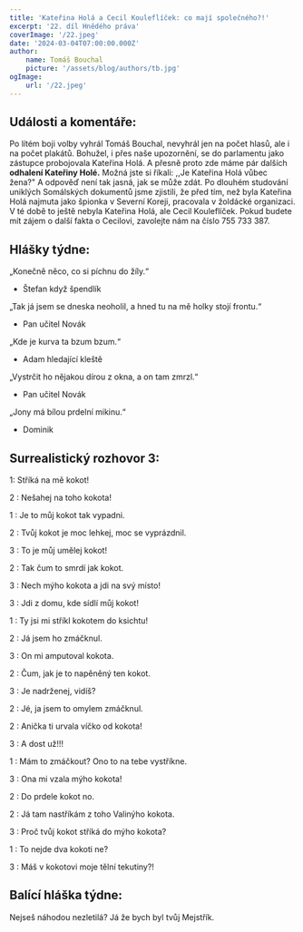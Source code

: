 ```yaml
---
title: 'Kateřina Holá a Cecil Kouleflíček: co mají společného?!'
excerpt: '22. díl Hnědého práva'
coverImage: '/22.jpeg'
date: '2024-03-04T07:00:00.000Z'
author:
    name: Tomáš Bouchal
    picture: '/assets/blog/authors/tb.jpg'
ogImage:
    url: '/22.jpeg'
---
```

## **Události a komentáře:**

Po lítém boji volby vyhrál Tomáš Bouchal, nevyhrál jen na počet hlasů, ale i
na počet plakátů. Bohužel, i přes naše upozornění, se do parlamentu jako
zástupce probojovala Kateřina Holá.
A přesně proto zde máme pár dalších **odhalení Kateřiny Holé.** Možná jste
si říkali: ,,Je Kateřina Holá vůbec žena?" A odpověď není tak jasná, jak se
může zdát. Po dlouhém studování uniklých Somálských dokumentů jsme
zjistili, že před tím, než byla Kateřina Holá najmuta jako špionka v Severní
Koreji, pracovala v žoldácké organizaci. V té době to ještě nebyla Kateřina
Holá, ale Cecil Kouleflíček.
Pokud budete mít zájem o další fakta o Cecilovi, zavolejte nám na číslo 755
733 387.

## **Hlášky týdne:**

„Konečně něco, co si píchnu do žíly.“

- Štefan když špendlík

„Tak já jsem se dneska neoholil, a hned tu na mě holky stojí frontu.“

- Pan učitel Novák

„Kde je kurva ta bzum bzum.“

- Adam hledající kleště

„Vystrčit ho nějakou dírou z okna, a on tam zmrzl.“

- Pan učitel Novák

„Jony má bílou prdelní mikinu.“

- Dominik


## **Surrealistický rozhovor 3:**

1: Stříká na mě kokot!

2 : Nešahej na toho kokota!

1 : Je to můj kokot tak vypadni.

2 : Tvůj kokot je moc lehkej, moc se vyprázdnil.

3 : To je můj umělej kokot!

2 : Tak čum to smrdí jak kokot.

3 : Nech mýho kokota a jdi na svý místo!

3 : Jdi z domu, kde sídlí můj kokot!

1 : Ty jsi mi stříkl kokotem do ksichtu!

2 : Já jsem ho zmáčknul.

3 : On mi amputoval kokota.

2 : Čum, jak je to napěněný ten kokot.

3 : Je nadrženej, vidíš?

2 : Jé, ja jsem to omylem zmáčknul.

2 : Anička ti urvala víčko od kokota!

3 : A dost už!!!

1 : Mám to zmáčkout? Ono to na tebe vystříkne.

3 : Ona mi vzala mýho kokota!

2 : Do prdele kokot no.

2 : Já tam nastříkám z toho Valinýho kokota.

3 : Proč tvůj kokot stříká do mýho kokota?

1 : To nejde dva kokoti ne?

3 : Máš v kokotovi moje tělní tekutiny?!

## **Balící hláška týdne:**

Nejseš náhodou nezletilá? Já že bych byl tvůj Mejstřík.
